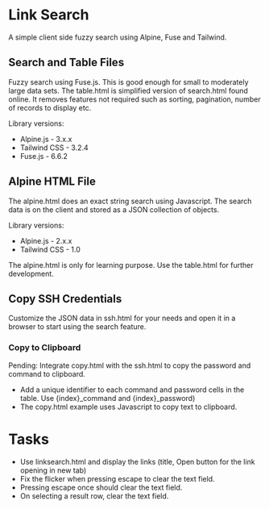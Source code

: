 # Link Search

A simple client side fuzzy search using Alpine, Fuse and Tailwind.

## Search and Table Files

Fuzzy search using Fuse.js. This is good enough for small to moderately large data sets. The table.html is simplified version of search.html found online. It removes features not required such as sorting, pagination, number of records to display etc. 

Library versions:

- Alpine.js			- 3.x.x
- Tailwind CSS  - 3.2.4
- Fuse.js       - 6.6.2

## Alpine HTML File

The alpine.html does an exact string search using Javascript. The search data is on the client and stored as a JSON collection of objects.

Library versions:

- Alpine.js			- 2.x.x
- Tailwind CSS  - 1.0

The alpine.html is only for learning purpose. Use the table.html for further development.

## Copy SSH Credentials

Customize the JSON data in ssh.html for your needs and open it in a browser to start using the search feature.

### Copy to Clipboard

Pending: Integrate copy.html with the ssh.html to copy the password and command to clipboard.

- Add a unique identifier to each command and password cells in the table. Use {index}_command and {index}_password)
- The copy.html example uses Javascript to copy text to clipboard.

# Tasks

- Use linksearch.html and display the links (title, Open button for the link opening in new tab)
- Fix the flicker when pressing escape to clear the text field. 
- Pressing escape once should clear the text field.
- On selecting a result row, clear the text field.
